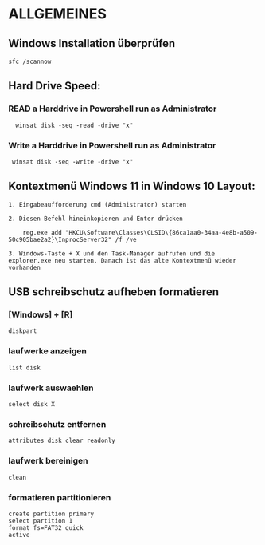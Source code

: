 # ALLGEMEINES ##


## Windows Installation überprüfen
	sfc /scannow


## Hard Drive Speed:

### READ a Harddrive in Powershell run as Administrator
        
      winsat disk -seq -read -drive "x"

### Write a Harddrive in Powershell run as Administrator
  
     winsat disk -seq -write -drive "x"


## Kontextmenü Windows 11 in Windows 10 Layout:

    1. Eingabeaufforderung cmd (Administrator) starten
  
    2. Diesen Befehl hineinkopieren und Enter drücken

        reg.exe add "HKCU\Software\Classes\CLSID\{86ca1aa0-34aa-4e8b-a509-50c905bae2a2}\InprocServer32" /f /ve

    3. Windows-Taste + X und den Task-Manager aufrufen und die explorer.exe neu starten. Danach ist das alte Kontextmenü wieder vorhanden


## USB schreibschutz aufheben formatieren

### [Windows] + [R]
	diskpart

### laufwerke anzeigen
	list disk

### laufwerk auswaehlen
	select disk X

### schreibschutz entfernen
	attributes disk clear readonly
	
### laufwerk bereinigen
	clean
	
### formatieren partitionieren
	create partition primary
	select partition 1
	format fs=FAT32 quick
	active



